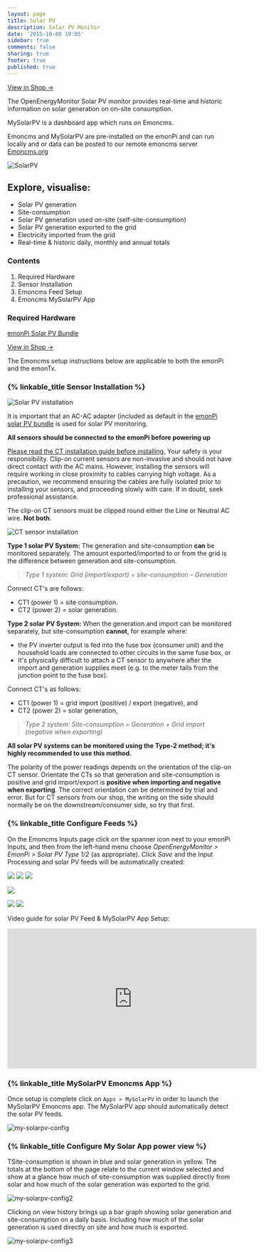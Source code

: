 ```yaml
---
layout: page
title: Solar PV
description: Solar PV Monitor
date: '2015-10-08 19:05'
sidebar: true
comments: false
sharing: true
footer: true
published: true
---
```


<p><a class="btn pull-right" href="http://shop.openenergymonitor.com/emonpi-solar-pv-bundle/">View in Shop →</a></p>

The OpenEnergyMonitor Solar PV monitor provides real-time and historic information on solar generation on on-site consumption.

MySolarPV is a dashboard app which runs on Emoncms.

Emoncms and MySolarPV are pre-installed on the emonPi and can run locally and or data can be posted to our remote emoncms server [Emoncms.org](https://emoncms.org)

![SolarPV](/images/applications/solar-pv/my-solar-pv.jpg)

## Explore, visualise:

 - Solar PV generation
 - Site-consumption
 - Solar PV generation used on-site (self-site-consumption)
 - Solar PV generation exported to the grid
 - Electricity imported from the grid
 - Real-time & historic daily, monthly and annual totals

### Contents

 1. Required Hardware
 2. Sensor Installation
 3. Emoncms Feed Setup
 4. Emoncms MySolarPV App

### Required Hardware

[emonPi Solar PV Bundle](https://shop.openenergymonitor.com/emonpi-solar-pv-bundle/)

<p><a class="btn pull-right" href="http://shop.openenergymonitor.com/emonpi-solar-pv-bundle/">View in Shop →</a></p>

The Emoncms setup instructions below are applicable to both the emonPi and the emonTx.

### {% linkable_title Sensor Installation %}

<!-------------------------------------------------------------------
-- Lightbox ---------------------------------------------------------
-------------------------------------------------------------------->

<style>

#openImg {
  cursor: pointer;
  transition: 0.3s;
}

#openImg:hover {
  opacity: 0.7;
}

.lightBox {
  display: none;
  position: fixed;
  z-index: 1;
  padding-top: 100px;
  left: 0;
  top: 0;
  width: 100%;
  height: 100%;
  overflow: auto;
  background-color: rgb(0,0,0);
  background-color: rgba(0,0,0,0.9);
}

.lightBox-image {
  margin: auto;
  display: block;
  width: 80%;
  max-width: 1000px;
}

.lightBox-image {
  -webkit-animation-name: zoom;
  -webkit-animation-duration: 0.6s;
  animation-name: zoom;
  animation-duration: 0.6s;
}

@-webkit-keyframes zoom {
  from {-webkit-transform:scale(0)}
  to {-webkit-transform:scale(1)}
}

@keyframes zoom {
  from {transform:scale(0)}
  to {transform:scale(1)}
}

.lightBox-close {
  position: absolute;
  top: 40px;
  right: 25px;
  color: #f1f1f1;
  font-size: 50px;
  font-weight: bold;
  transition: 0.3s;
}

.lightBox-close:hover,
.lightBox-close:focus {
  color: #bbb;
  text-decoration: none;
  cursor: pointer;
}

@media only screen and (max-width: 700px) {
  .lightBox-image {
    width: 100%;
  }
}

</style>

<img id="openImg" src="/images/applications/solar-pv/solar-pv-install.png" alt="Solar PV installation">

<div id="lightBox" class="lightBox">
  <span class="lightBox-close">&times;</span>
  <img class="lightBox-image" id="img01">
</div>

<script>

  var lightbox = document.getElementById('lightBox');
  
  var img = document.getElementById('openImg');
  var lightboxImg = document.getElementById("img01");
  
  img.onclick = function(){
    lightbox.style.display = "block";
    lightboxImg.src = this.src;
  }
  
  var span = document.getElementsByClassName("lightBox-close")[0];
  
  span.onclick = function() {
    lightbox.style.display = "none";
  }

</script>

<!-------------------------------------------------------------------
-- // Lightbox ------------------------------------------------------
-------------------------------------------------------------------->

It is important that an  AC-AC adapter (included as default in the [emonPi solar PV bundle](https://shop.openenergymonitor.com/emonpi-solar-pv-bundle/) is used for solar PV monitoring. 

**All sensors should be connected to the emonPi before powering up**

<p class='note warning'>
<a href="https://learn.openenergymonitor.org/electricity-monitoring/ct-sensors/installation">Please read the CT installation guide before installing.</a>
Your safety is your responsibility. Clip-on current sensors are non-invasive and should not have direct contact with the AC mains. However, installing the sensors will require working in close proximity to cables carrying high voltage. As a precaution, we recommend ensuring the cables are fully isolated prior to installing your sensors, and proceeding slowly with care. If in doubt, seek professional assistance.
</p>

<p class='note'>
The clip-on CT sensors must be clipped round either the Line   or Neutral AC wire. <strong>Not both</strong>.
</p>

![CT sensor installation ](/images/applications/solar-pv/ctinstall.jpg)

<!-- ![emonPi Type 1 Solar PV](/images/applications/solar-pv/emonpi-type1-solarpv.png) -->

**Type 1 solar PV System:** The generation and site-consumption **can** be monitored separately. The amount exported/imported to or from the grid is the difference between generation and site-consumption.

> *Type 1 system:  Grid (import/export) = site-consumption – Generation*

Connect CT's are follows: 

 * CT1 (power 1) = site consumption.
 * CT2 (power 2) = solar generation.

**Type 2 solar PV System:** When the generation and import can be monitored separately, but site-consumption **cannot**, for example where:

* the PV inverter output is fed into the fuse box (consumer unit) and the household loads are connected to other circuits in the same fuse box, or
* It's physically difficult to attach a CT sensor to anywhere after the import and generation supplies meet (e.g. to the meter tails from the junction point to the fuse box).

Connect CT's as follows:
* CT1 (power 1) = grid import (positive) / export (negative), and
 * CT2 (power 2) = solar generation,

> *Type 2 system:  Site-consumption = Generation + Grid import (negative when exporting)*

**All solar PV systems can be monitored using the Type-2 method; it's highly recommended to use this method.**

<p class='note'>
The polarity of the power readings depends on the orientation of the clip-on CT sensor. Orientate the CTs so that generation and site-consumption is positive and grid import/export is <b>positive when importing and negative when exporting</b>. The correct orientation can be determined by trial and error. But for CT sensors from our shop, the writing on the side should normally be on the downstream/consumer side, so try that first.
</p>



### {% linkable_title Configure Feeds %}

On the Emoncms Inputs page click on the spanner icon next to your emonPi Inputs, and then from the left-hand menu choose _OpenEnergyMonitor > EmonPi > Solar PV Type 1/2_ (as appropriate). Click _Save_ and the Input Processing and solar PV feeds will be automatically created:

![](/images/applications/solar-pv/v10-emonpi-solar-inputs.png)
![](/images/applications/solar-pv/v10-device-module.png)
![](/images/applications/solar-pv/v10-solar-inputs.png)


![](/images/applications/solar-pv/v10-power1-inputprocess.png)

![](/images/applications/solar-pv/v10-power2-inputprocess.png)
![](/images/applications/solar-pv/v10-solar-feeds.png)

 
 
 



Video guide for solar PV Feed & MySolarPV App Setup:

<div class='videoWrapper'>
<iframe width="560" height="315" src="https://www.youtube.com/embed/Nc6YSWqqxkA" frameborder="0" allowfullscreen></iframe>
</div>


### {% linkable_title MySolarPV Emoncms App %}

Once setup is complete click on `Apps > MySolarPV` in order to launch the MySolarPV Emoncms app. The MySolarPV app should automatically detect the solar PV feeds. 




![my-solarpv-config](/images/applications/solar-pv/my-solarpv-config.png)

### {% linkable_title Configure My Solar App power view %}

TSite-consumption is shown in blue and solar generation in yellow. The totals at the bottom of the page relate to the current window selected and show at a glance how much of site-consumption was supplied directly from solar and how much of the solar generation was exported to the grid.

![my-solarpv-config2](/images/applications/solar-pv//my-solarpv1.png)


Clicking on view history brings up a bar graph showing solar generation and site-consumption on a daily basis. Including how much of the solar generation is used directly on site and how much is exported.

![my-solarpv-config3](/images/applications/solar-pv//my-solar-pv2.png)

